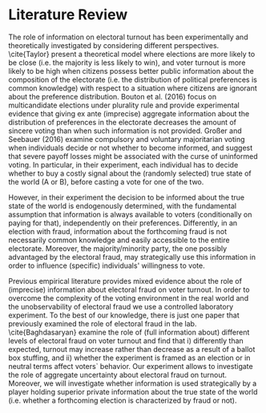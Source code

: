 # Literature Review

The role of information on electoral turnout has been experimentally and theoretically investigated by considering different perspectives. \cite{Taylor} present a theoretical model where elections are more likely to be close (i.e. the majority is less likely to win), and voter turnout is more likely to be high when citizens possess better public information about the composition of the electorate (i.e. the distribution of political preferences is common knowledge) with respect to a situation where citizens are ignorant about the preference distribution. Bouton et al. (2016) focus on multicandidate elections under plurality rule and provide experimental evidence that giving ex ante (imprecise) aggregate information about the distribution of preferences in the electorate decreases the amount of sincere voting than when such information is not provided. Großer and Seebauer (2016) examine compulsory and voluntary majoritarian voting when individuals decide or not whether to become informed, and suggest that severe payoff losses might be associated with the curse of uninformed voting. In particular, in their experiment, each individual has to decide whether to buy a costly signal about the (randomly selected) true state of the world (A or B), before casting a vote for one of the two. 

However, in their experiment the decision to be informed about the true state of the world is endogenously determined, with the fundamental assumption that information is always available to voters (conditionally on paying for that), independently on their preferences. Differently, in an election with fraud, information about the forthcoming fraud is not necessarily common knowledge and easily accessible to the entire electorate. Moreover, the majority/minority party, the one possibly advantaged by the electoral fraud, may strategically use this information in order to influence (specific) individuals' willingness to vote. 

Previous empirical literature provides mixed evidence about the role of (imprecise) information about electoral fraud on voter turnout. In order to overcome the complexity of the voting environment in the real world and the unobservability of electoral fraud we use a controlled laboratory experiment. To the best of our knowledge, there is just one paper that previously examined the role of electoral fraud in the lab. \cite{Baghdasaryan}  examine the role of (full information about) different levels of electoral fraud on voter turnout and find that i) differently than expected, turnout may increase rather than decrease as a result of a ballot box stuffing, and ii) whether the experiment is framed as an election or in neutral terms affect voters` behavior. Our experiment allows to investigate the role of aggregate uncertainty about electoral fraud on turnout. Moreover, we will investigate whether information is used strategically by a player holding superior private information about the true state of the world (i.e. whether a forthcoming election is characterized by fraud or not). 
